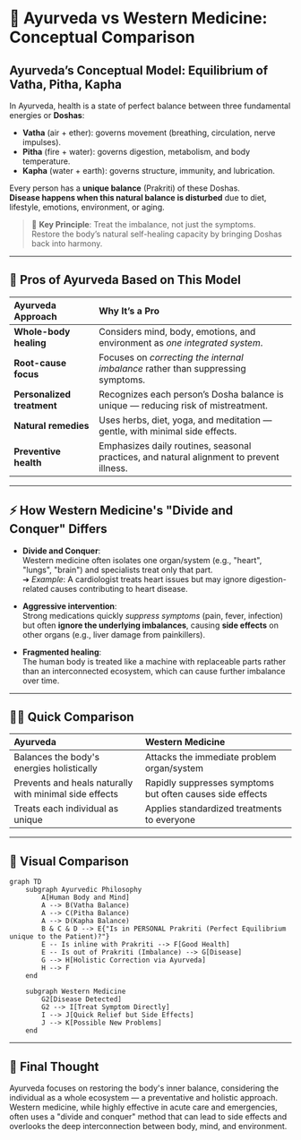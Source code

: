 # 🌿 Ayurveda vs Western Medicine: Conceptual Comparison

## Ayurveda’s Conceptual Model: Equilibrium of Vatha, Pitha, Kapha

In Ayurveda, health is a state of perfect balance between three fundamental energies or **Doshas**:
- **Vatha** (air + ether): governs movement (breathing, circulation, nerve impulses).
- **Pitha** (fire + water): governs digestion, metabolism, and body temperature.
- **Kapha** (water + earth): governs structure, immunity, and lubrication.

Every person has a **unique balance** (Prakriti) of these Doshas.  
**Disease happens when this natural balance is disturbed** due to diet, lifestyle, emotions, environment, or aging.

> 🧐 **Key Principle**: Treat the imbalance, not just the symptoms.  
> Restore the body’s natural self-healing capacity by bringing Doshas back into harmony.

---

## 🌟 Pros of Ayurveda Based on This Model

| Ayurveda Approach          | Why It’s a Pro                                                                 |
|:----------------------------|:-------------------------------------------------------------------------------|
| **Whole-body healing**      | Considers mind, body, emotions, and environment as *one integrated system*.    |
| **Root-cause focus**         | Focuses on *correcting the internal imbalance* rather than suppressing symptoms. |
| **Personalized treatment**  | Recognizes each person’s Dosha balance is unique — reducing risk of mistreatment. |
| **Natural remedies**         | Uses herbs, diet, yoga, and meditation — gentle, with minimal side effects.   |
| **Preventive health**        | Emphasizes daily routines, seasonal practices, and natural alignment to prevent illness. |

---

## ⚡ How Western Medicine's "Divide and Conquer" Differs

- **Divide and Conquer**:  
  Western medicine often isolates one organ/system (e.g., "heart", "lungs", "brain") and specialists treat only that part.  
  ➔ *Example*: A cardiologist treats heart issues but may ignore digestion-related causes contributing to heart disease.

- **Aggressive intervention**:  
  Strong medications quickly *suppress symptoms* (pain, fever, infection) but often **ignore the underlying imbalances**, causing **side effects** on other organs (e.g., liver damage from painkillers).

- **Fragmented healing**:  
  The human body is treated like a machine with replaceable parts rather than an interconnected ecosystem, which can cause further imbalance over time.

---

## 🧘‍♂️ Quick Comparison

| Ayurveda | Western Medicine |
|:---------|:------------------|
| Balances the body's energies holistically | Attacks the immediate problem organ/system |
| Prevents and heals naturally with minimal side effects | Rapidly suppresses symptoms but often causes side effects |
| Treats each individual as unique | Applies standardized treatments to everyone |

---

## 🌱 Visual Comparison

```mermaid
graph TD
    subgraph Ayurvedic Philosophy
        A[Human Body and Mind]
        A --> B(Vatha Balance)
        A --> C(Pitha Balance)
        A --> D(Kapha Balance)
        B & C & D --> E{"Is in PERSONAL Prakriti (Perfect Equilibrium unique to the Patient)?"}
        E -- Is inline with Prakriti --> F[Good Health]
        E -- Is out of Prakriti (Imbalance) --> G[Disease]
        G --> H[Holistic Correction via Ayurveda]
        H --> F
    end

    subgraph Western Medicine
        G2[Disease Detected]
        G2 --> I[Treat Symptom Directly]
        I --> J[Quick Relief but Side Effects]
        J --> K[Possible New Problems]
    end
```

---

## 🌱 Final Thought

Ayurveda focuses on restoring the body's inner balance, considering the individual as a whole ecosystem — a preventative and holistic approach.  
Western medicine, while highly effective in acute care and emergencies, often uses a "divide and conquer" method that can lead to side effects and overlooks the deep interconnection between body, mind, and environment.
